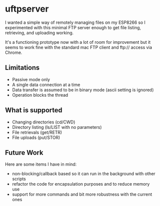 # uftpserver

I wanted a simple way of remotely managing files on my ESP8266 so I experimented with this minimal FTP server enough to get file listing, retrieving, and uploading working.

It's a functioning prototype now with a lot of room for improvement but it seems to work fine with the standard mac FTP client and ftp:// access via Chrome.

## Limitations
- Passive mode only
- A single data connection at a time
- Data transfer is assumed to be in binary mode (ascii setting is ignored)
- Operation blocks the thread

## What is supported
- Changing directories (cd/CWD)
- Directory listing (ls/LIST with no parameters)
- File retrievals (get/RETR)
- File uploads (put/STOR) 

## Future Work
Here are some items I have in mind:
- non-blocking/callback based so it can run in the background with other scripts
- refactor the code for encapsulation purposes and to reduce memory use
- support for more commands and bit more robustness with the current ones

